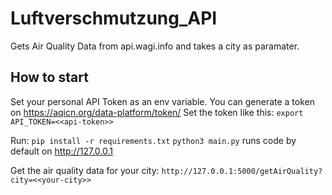 # Luftverschmutzung_API

Gets Air Quality Data from api.wagi.info and takes a city as paramater.

## How to start
Set your personal API Token as an env variable. You can generate a token on https://aqicn.org/data-platform/token/
Set the token like this:
``` export API_TOKEN=<<api-token>> ```

Run:
``` pip install -r requirements.txt ```
``` python3 main.py ``` runs code by default on http://127.0.0.1

Get the air quality data for your city:
``` http://127.0.0.1:5000/getAirQuality?city=<<your-city>> ```
